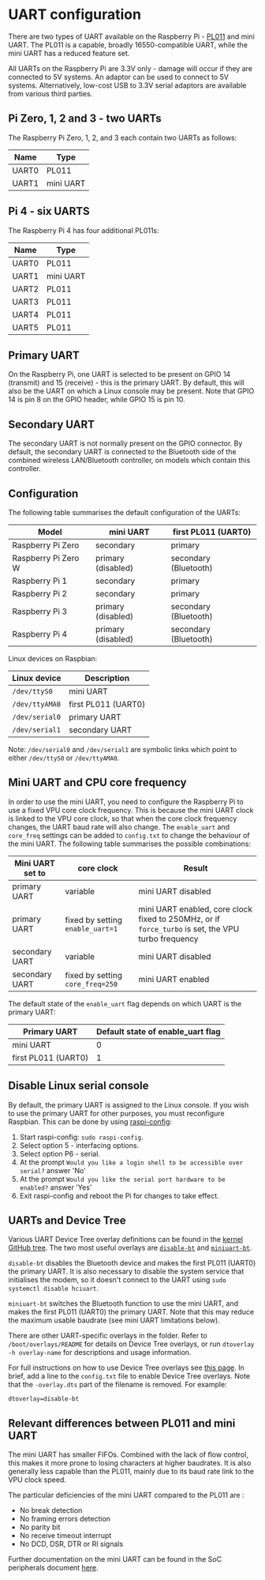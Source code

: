 # UART configuration

There are two types of UART available on the Raspberry Pi -  [PL011](http://infocenter.arm.com/help/index.jsp?topic=/com.arm.doc.ddi0183g/index.html) and mini UART. The PL011 is a capable, broadly 16550-compatible UART, while the mini UART has a reduced feature set.

All UARTs on the Raspberry Pi are 3.3V only - damage will occur if they are connected to 5V systems. An adaptor can be used to connect to 5V systems. Alternatively, low-cost USB to 3.3V serial adaptors are available from various third parties.

## Pi Zero, 1, 2 and 3 - two UARTs

The Raspberry Pi Zero, 1, 2, and 3 each contain two UARTs as follows:

| Name | Type |
|------|------|
|UART0 |PL011 |
|UART1 |mini UART |

## Pi 4 - six UARTS

The Raspberry Pi 4 has four additional PL011s:

| Name | Type |
|------|------|
|UART0 |PL011 |
|UART1 |mini UART |
|UART2 |PL011 |
|UART3 |PL011 |
|UART4 |PL011 |
|UART5 |PL011 |

## Primary UART

On the Raspberry Pi, one UART is selected to be present on GPIO 14 (transmit) and 15 (receive) - this is the primary UART. By default, this will also be the UART on which a Linux console may be present. Note that GPIO 14 is pin 8 on the GPIO header, while GPIO 15 is pin 10.

## Secondary UART

The secondary UART is not normally present on the GPIO connector. By default, the secondary UART is connected to the Bluetooth side of the combined wireless LAN/Bluetooth controller, on models which contain this controller.

## Configuration

The following table summarises the default configuration of the UARTs:

| Model | mini UART | first PL011 (UART0)|
|-------|-----------|-------|
| Raspberry Pi Zero | secondary | primary |
| Raspberry Pi Zero W | primary (disabled) | secondary (Bluetooth) |
| Raspberry Pi 1 | secondary | primary |
| Raspberry Pi 2 | secondary | primary |
| Raspberry Pi 3 | primary (disabled) | secondary (Bluetooth) |
| Raspberry Pi 4 | primary (disabled) | secondary (Bluetooth) |

Linux devices on Raspbian:

| Linux device | Description |
|--------------|-------------|
|`/dev/ttyS0`  |mini UART    |
|`/dev/ttyAMA0`|first PL011 (UART0)       |
|`/dev/serial0` |primary UART |
|`/dev/serial1` |secondary UART |

Note: `/dev/serial0` and `/dev/serial1` are symbolic links which point to either `/dev/ttyS0` or `/dev/ttyAMA0`.

## Mini UART and CPU core frequency

In order to use the mini UART, you need to configure the Raspberry Pi to use a fixed VPU core clock frequency. This is because the mini UART clock is linked to the VPU core clock, so that when the core clock frequency changes, the UART baud rate will also change. The `enable_uart` and `core_freq` settings can be added to `config.txt` to change the behaviour of the mini UART. The following table summarises the possible combinations:

| Mini UART set to | core clock | Result |
|------------------|------------|--------|
| primary UART     | variable   | mini UART disabled |
| primary UART     | fixed by setting `enable_uart=1` | mini UART enabled, core clock fixed to 250MHz, or if `force_turbo` is set, the VPU turbo frequency |
| secondary UART   | variable   | mini UART disabled |
| secondary UART   | fixed by setting `core_freq=250` | mini UART enabled |

The default state of the `enable_uart` flag depends on which UART is the primary UART:

| Primary UART | Default state of enable_uart flag |
|--------------|-----------------------------------|
| mini UART    | 0 |
| first PL011 (UART0)       | 1 |

## Disable Linux serial console

By default, the primary UART is assigned to the Linux console. If you wish to use the primary UART for other purposes, you must reconfigure Raspbian. This can be done by using [raspi-config](raspi-config.md):

1. Start raspi-config: `sudo raspi-config`.
1. Select option 5 - interfacing options.
1. Select option P6 - serial.
1. At the prompt `Would you like a login shell to be accessible over serial?` answer 'No'
1. At the prompt `Would you like the serial port hardware to be enabled?` answer 'Yes'
1. Exit raspi-config and reboot the Pi for changes to take effect.

## UARTs and Device Tree

Various UART Device Tree overlay definitions can be found in the [kernel GitHub tree](https://github.com/raspberrypi/linux). The two most useful overlays are [`disable-bt`](https://github.com/raspberrypi/linux/blob/rpi-4.19.y/arch/arm/boot/dts/overlays/disable-bt-overlay.dts) and [`miniuart-bt`](https://github.com/raspberrypi/linux/blob/rpi-4.19.y/arch/arm/boot/dts/overlays/miniuart-bt-overlay.dts).

`disable-bt` disables the Bluetooth device and makes the first PL011 (UART0) the primary UART. It is also necessary to disable the system service that initialises the modem, so it doesn't connect to the UART using `sudo systemctl disable hciuart`.

`miniuart-bt` switches the Bluetooth function to use the mini UART, and makes the first PL011 (UART0) the primary UART. Note that this may reduce the maximum usable baudrate (see mini UART limitations below).

There are other UART-specific overlays in the folder. Refer to `/boot/overlays/README` for details on Device Tree overlays, or run `dtoverlay -h overlay-name` for descriptions and usage information.

For full instructions on how to use Device Tree overlays see [this page](device-tree.md). In brief, add a line to the `config.txt` file to enable Device Tree overlays. Note that the `-overlay.dts` part of the filename is removed. For example:
```
dtoverlay=disable-bt
```

## Relevant differences between PL011 and mini UART

The mini UART has smaller FIFOs. Combined with the lack of flow control, this makes it more prone to losing characters at higher baudrates. It is also generally less capable than the PL011, mainly due to its baud rate link to the VPU clock speed.

The particular deficiencies of the mini UART compared to the PL011 are :
- No break detection
- No framing errors detection
- No parity bit
- No receive timeout interrupt
- No DCD, DSR, DTR or RI signals 

Further documentation on the mini UART can be found in the SoC peripherals document [here](../hardware/raspberrypi/bcm2835/BCM2835-ARM-Peripherals.pdf).
